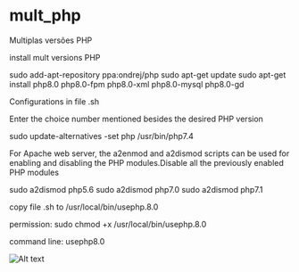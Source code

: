 # mult_php
Multiplas versões PHP

install mult versions PHP

sudo add-apt-repository ppa:ondrej/php
sudo apt-get update
sudo apt-get install php8.0 php8.0-fpm php8.0-xml php8.0-mysql php8.0-gd

Configurations in file .sh

Enter the choice number mentioned besides the desired PHP version

sudo update-alternatives -set php /usr/bin/php7.4

For Apache web server, the a2enmod and a2dismod scripts can be used for enabling and disabling the PHP modules.Disable all the previously enabled PHP modules

sudo a2dismod php5.6
sudo a2dismod php7.0
sudo a2dismod php7.1


copy file .sh to /usr/local/bin/usephp.8.0

permission: sudo chmod +x /usr/local/bin/usephp.8.0

command line: usephp8.0

![Alt text](https://ibb.co/w7L0gJp?raw=true "usephp8.0")


